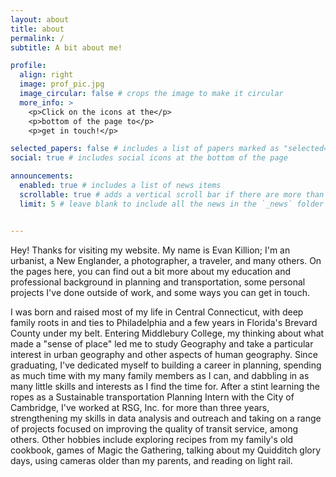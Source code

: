 ```yaml
---
layout: about
title: about
permalink: /
subtitle: A bit about me!

profile:
  align: right
  image: prof_pic.jpg
  image_circular: false # crops the image to make it circular
  more_info: >
    <p>Click on the icons at the</p>
    <p>bottom of the page to</p>
    <p>get in touch!</p>

selected_papers: false # includes a list of papers marked as "selected={true}"
social: true # includes social icons at the bottom of the page

announcements:
  enabled: true # includes a list of news items
  scrollable: true # adds a vertical scroll bar if there are more than 3 news items
  limit: 5 # leave blank to include all the news in the `_news` folder


---
```


Hey! Thanks for visiting my website. My name is Evan Killion; I'm an urbanist, a New Englander, a photographer, a traveler, and many others. On the pages here, you can find out a bit more about my education and professional background in planning and transportation, some personal projects I've done outside of work, and some ways you can get in touch.

I was born and raised most of my life in Central Connecticut, with deep family roots in and ties to Philadelphia and a few years in Florida's Brevard County under my belt. Entering Middlebury College, my thinking about what made a "sense of place" led me to study Geography and take a particular interest in urban geography and other aspects of human geography. Since graduating, I've dedicated myself to building a career in planning, spending as much time with my many family members as I can, and dabbling in as many little skills and interests as I find the time for. After a stint learning the ropes as a Sustainable transportation Planning Intern with the City of Cambridge, I've worked at RSG, Inc. for more than three years, strengthening my skills in data analysis and outreach and taking on a range of projects focused on improving the quality of transit service, among others. Other hobbies include exploring recipes from my family's old cookbook, games of Magic the Gathering, talking about my Quidditch glory days, using cameras older than my parents, and reading on light rail.
